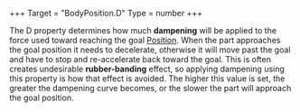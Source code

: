 +++
Target = "BodyPosition.D"
Type = number
+++

The D property determines how much **dampening** will be applied to the force used toward reaching the goal [Position](https://developer.roblox.com/search#stq=Position). When the part approaches the goal position it needs to decelerate, otherwise it will move past the goal and have to stop and re-accelerate back toward the goal. This is often creates undesirable **rubber-banding** effect, so applying dampening using this property is how that effect is avoided. The higher this value is set, the greater the dampening curve becomes, or the slower the part will approach the goal position.